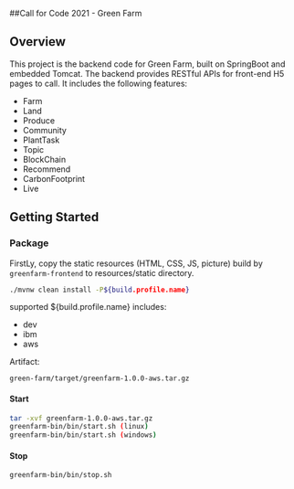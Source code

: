##Call for Code 2021 - Green Farm

## Overview
This project is the backend code for Green Farm, built on SpringBoot and embedded Tomcat. The backend provides RESTful APIs for front-end H5 pages to call. It includes the following features:
- Farm
- Land
- Produce
- Community
- PlantTask
- Topic
- BlockChain
- Recommend
- CarbonFootprint
- Live

## Getting Started

### Package
FirstLy, copy the static resources (HTML, CSS, JS, picture) build by `greenfarm-frontend` to resources/static directory.

```bash
./mvnw clean install -P${build.profile.name}
```

supported ${build.profile.name} includes: 
- dev
- ibm
- aws

Artifact:

```
green-farm/target/greenfarm-1.0.0-aws.tar.gz

```

#### Start
```bash
tar -xvf greenfarm-1.0.0-aws.tar.gz
greenfarm-bin/bin/start.sh (linux)
greenfarm-bin/bin/start.sh (windows)
```

#### Stop
```bash
greenfarm-bin/bin/stop.sh 
```

